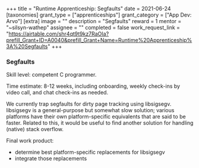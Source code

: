 +++
title = "Runtime Apprenticeship: Segfaults"
date = 2021-06-24
[taxonomies]
grant_type = ["apprenticeships"]
grant_category = ["App Dev: Arvo"]
[extra]
image = ""
description = "Segfaults"
reward = 1
mentor = "~silsyn-wathep"
assignee = ""
completed = false
work_request_link = "https://airtable.com/shr4qt9t9kz7RaOIa?prefill_Grant+ID=A0040&prefill_Grant+Name=Runtime%20Apprenticeship%3A%20Segfaults"
+++

### Segfaults
Skill level: competent C programmer.

Time estimate: 8-12 weeks, including onboarding, weekly check-ins by video call, and chat check-ins as needed.

We currently trap segfaults for dirty page tracking using libsigsegv. libsigsegv is a general-purpose but somewhat slow solution; various platforms have their own platform-specific equivalents that are said to be faster.
Related to this, it would be useful to find another solution for handling (native) stack overflow.

Final work product:
* determine best platform-specific replacements for libsigsegv
* integrate those replacements
